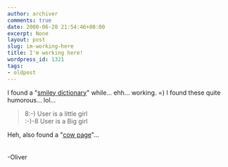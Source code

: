 ```yaml
---
author: archiver
comments: true
date: 2000-06-20 21:54:46+00:00
excerpt: None
layout: post
slug: im-working-here
title: I'm working here!
wordpress_id: 1321
tags:
- oldpost
---
```


I found a "<a href="http://www.timefold.com/stdmsgs/humor/smileys.txt" target='new'>smiley dictionary</a>" while... ehh... working. =)  I found these quite humorous... lol...

> 8:-)  User is a little girl<br />:-)-8 User is a Big girl

Heh, also found a "<a href="http://www.timefold.com/stdmsgs/humor/cows.txt" target='new'>cow page</a>"...<br /><br /><br />-Oliver